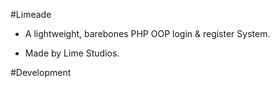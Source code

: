 #Limeade

- A lightweight, barebones PHP OOP login & register System. 

- Made by Lime Studios.

#Development 

